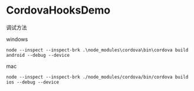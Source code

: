 # CordovaHooksDemo

调试方法 

windows
````
node --inspect --inspect-brk .\node_modules\cordova\bin\cordova build android --debug --device
````

mac 
```
node --inspect --inspect-brk ./node_modules/cordova/bin/cordova build ios --debug --device
```